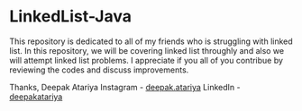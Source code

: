 # LinkedList-Java
This repository is dedicated to all of my friends who is struggling with linked list. In this repository, we will be covering linked list throughly and also we will attempt linked list problems. I appreciate if you all of you contribue by reviewing the codes and discuss improvements.

Thanks,
Deepak Atariya
Instagram - [deepak.atariya](https://www.instagram.com/deepak.atariya/?hl=en)
LinkedIn - [deepakatariya](https://www.linkedin.com/in/deepakatariya/)
